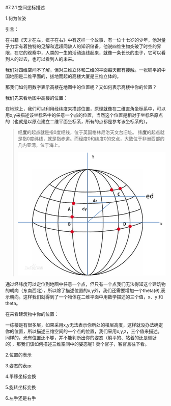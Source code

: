 #7.2.1 空间坐标描述

1.何为位姿

引言：

在书籍《天才在左，疯子在右》中有这样一个故事，有一位十七岁的少年，他对量子力学有着独特的见解和远超同龄人的知识储备，他说四维生物突破了时空的界限，在它的观察中，人类的一生的活动连线起来，就像一条长长的虫子，它可以看到人的过去，也可以看到人的未来。

我们对四维空间不了解，但对三维立体和二维的平面每天都有接触。一张铺平的中国地图是二维平面的，拔地而起的高楼大厦是三维立体的。

那我们如何用数字表示高楼在地图中的位置呢？又如何表示高楼中你的位置？

我们先来看地图中高楼的位置：

在地球上，我们可以利用经纬度来描述位置，原理就像在二维直角坐标系中，可以用x,y来描述该坐标系中的任意一个点的位置，当然这个位置是相对于坐标系原点的（也就是以原点建立二维平面坐标系，所有的点都是参考该坐标系的）。

> 经**度**的起点就是指0度经线，位于英国格林尼治天文台旧址。 纬**度**的起点就是指0度纬线，就是指赤道。而经度0和纬度0的交点，大致位于非洲西部的几内亚湾，位于海上。
>
> ![img](7.2.1空间坐标描述/imgs/format,f_auto.png)

通过经纬度可以定位到地图中任意一个点，但只有一个点我们无法得知这个建筑物的朝向（东南西北），所以除了描述位置的x,y外，我们还需要增加一个theta($\theta$),表示朝向。这样我们就得到了一个物体在二维平面中用数学描述的三个值，x、y 和 theta。

在来看建筑物中你的位置：

一栋楼是有很多层，如果采用x,y无法表示你所处的楼层高度，这样就没办法确定你的位置，所以描述三维空间的一个点的位置，我们采用x,y,z，三个值来描述。同样的，光有位置还不够，并不能判断出你的姿态（躺平的、站着的还是侧卧的），那我们该如何描述三维空间中的姿态呢? 卖个官子，客官且往下看。

2.位置的表示

3.姿态的表示

4.平移坐标变换

5.旋转坐标变换

6.左手还是右手

